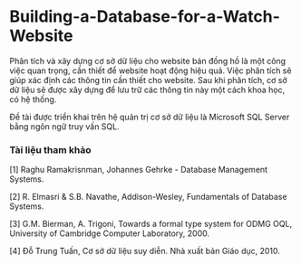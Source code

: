 # Building-a-Database-for-a-Watch-Website
Phân tích và xây dựng cơ sở dữ liệu cho website bán đồng hồ là một công việc quan trọng, cần thiết để website hoạt động hiệu quả. Việc phân tích sẽ giúp xác định các thông tin cần thiết cho website. Sau khi phân tích, cơ sở dữ liệu sẽ được xây dựng để lưu trữ các thông tin này một cách khoa học, có hệ thống.

Đề tài được triển khai trên hệ quản trị cơ sở dữ liệu là Microsoft SQL Server bằng ngôn ngữ truy vấn SQL.

### Tài liệu tham khảo
[1]	Raghu Ramakrisnman, Johannes Gehrke - Database Management Systems.

[2]	R. Elmasri & S.B. Navathe, Addison-Wesley, Fundamentals of Database Systems.

[3]	G.M. Bierman, A. Trigoni, Towards a formal type system for ODMG OQL, University of Cambridge Computer Laboratory, 2000.

[4] Đỗ Trung Tuấn, Cơ sở dữ liệu suy diễn. Nhà xuất bản Giáo dục, 2010.
